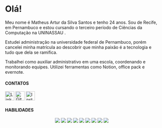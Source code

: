 # Olá!

Meu nome é Matheus Artur da Silva Santos e tenho 24 anos. Sou de Recife, em Pernambuco e estou cursando o terceiro período de Ciências da Computação na UNINASSAU .

Estudei administração na universidade federal de Pernambuco, porém cancelei minha matrícula ao descobrir que minha paixão é a tecnologia e tudo que dela se ramifica.

Trabalhei como auxiliar administrativo em uma escola, coordenando e monitorando equipes. Utilizei ferramentas como Notion, office pack e evernote.

#### CONTATOS

[<img src='https://img.shields.io/badge/LinkedIn-0077B5?style=for-the-badge&logo=linkedin&logoColor=white' alt='LinkeDin' height='30'>](https://www.linkedin.com/in/matheus-silva-119712216/)
[<img src='https://img.shields.io/badge/GitHub-100000?style=for-the-badge&logo=github&logoColor=white' alt='GitHub' height='30'>](https://github.com/MatheusArtur0)
[<img src='https://img.shields.io/badge/Instagram-E4405F?style=for-the-badge&logo=instagram&logoColor=white' alt='Instagram' height='30'>](https://www.instagram.com/matheusartur_/)

#### HABILIDADES

<div align="center">
    <img src="https://img.shields.io/badge/JavaScript-323330?style=for-the-badge&logo=javascript&logoColor=F7DF1E">
    <img src="https://img.shields.io/badge/HTML5-E34F26?style=for-the-badge&logo=html5&logoColor=white">
    <img src="https://img.shields.io/badge/CSS3-1572B6?style=for-the-badge&logo=css3&logoColor=white">
    <img src="https://img.shields.io/badge/Python-FFD43B?style=for-the-badge&logo=python&logoColor=blue">
    <img src="https://img.shields.io/badge/MySQL-005C84?style=for-the-badge&logo=mysql&logoColor=white">
    <img src="https://img.shields.io/badge/PostgreSQL-316192?style=for-the-badge&logo=postgresql&logoColor=white">
    <img src="https://img.shields.io/badge/Node%20js-339933?style=for-the-badge&logo=nodedotjs&logoColor=white">
    <img src="https://img.shields.io/badge/Linux-FCC624?style=for-the-badge&logo=linux&logoColor=black">
    <img src="https://img.shields.io/badge/Amazon_AWS-FF9900?style=for-the-badge&logo=amazonaws&logoColor=white">
</div>